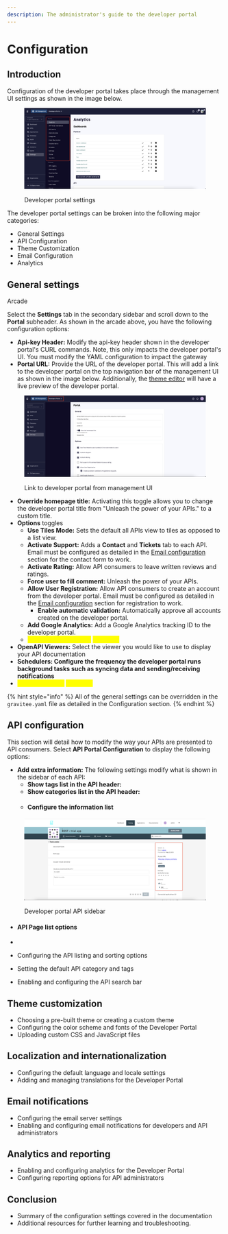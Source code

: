 ```yaml
---
description: The administrator's guide to the developer portal
---
```


# Configuration

## Introduction

Configuration of the developer portal takes place through the management UI settings as shown in the image below.

<figure><img src="../../../.gitbook/assets/dev_portal_settings.png" alt=""><figcaption><p>Developer portal settings</p></figcaption></figure>

The developer portal settings can be broken into the following major categories:

* General Settings
* API Configuration
* Theme Customization
* Email Configuration
* Analytics

## General settings

Arcade



Select the **Settings** tab in the secondary sidebar and scroll down to the **Portal** subheader. As shown in the arcade above, you have the following configuration options:

* **Api-key Header:** Modify the api-key header shown in the developer portal's CURL commands. Note, this only impacts the developer portal's UI. You must modify the YAML configuration to impact the gateway
* **Portal URL:** Provide the URL of the developer portal. This will add a link to the developer portal on the top navigation bar of the management UI as shown in the image below. Additionally, the [theme editor](advanced-developer-portal-configuration.md#theme-customization) will have a live preview of the developer portal.

<figure><img src="../../../.gitbook/assets/dev_portal_link.png" alt=""><figcaption><p>Link to developer portal from management UI</p></figcaption></figure>

* **Override homepage title:** Activating this toggle allows you to change the developer portal title from "Unleash the power of your APIs." to a custom title.
* **Options** toggles
  * **Use Tiles Mode:** Sets the default all APIs view to tiles as opposed to a list view.
  * **Activate Support:** Adds a **Contact** and **Tickets** tab to each API.  Email must be configured as detailed in the [Email configuration](advanced-developer-portal-configuration.md#email-notifications) section for the contact form to work.
  * **Activate Rating:** Allow API consumers to leave written reviews and ratings.
  * **Force user to fill comment:** Unleash the power of your APIs.
  * **Allow User Registration:** Allow API consumers to create an account from the developer portal. Email must be configured as detailed in the [Email configuration](advanced-developer-portal-configuration.md#email-notifications) section for registration to work.
    * **Enable automatic validation:** Automatically approve all accounts created on the developer portal.
  * **Add Google Analytics:** Add a Google Analytics tracking ID to the developer portal.
  * <mark style="color:yellow;">**Allow Upload Images:**</mark> <mark style="color:yellow;"></mark> <mark style="color:yellow;"></mark><mark style="color:yellow;">Unknown</mark>
* **OpenAPI Viewers:** Select the viewer you would like to use to display your API documentation
* **Schedulers: Configure the frequency the developer portal runs background tasks such as syncing data and sending/receiving notifications**
* <mark style="color:yellow;">**Documentation:**</mark> <mark style="color:yellow;"></mark><mark style="color:yellow;">Unknown</mark>

{% hint style="info" %}
All of the general settings can be overridden in the `gravitee.yaml` file as detailed in the Configuration section.
{% endhint %}

## API configuration

This section will detail how to modify the way your APIs are presented to API consumers. Select **API Portal Configuration** to display the following options:

* **Add extra information:** The following settings modify what is shown in the sidebar of each API:
  * **Show tags list in the API header:**&#x20;
  * **Show categories list in the API header:**
  * #### Configure the information list

<figure><img src="../../../.gitbook/assets/Screenshot 2023-05-09 at 6.09.58 PM.png" alt=""><figcaption><p>Developer portal API sidebar</p></figcaption></figure>





*   #### API Page list options


*
* Configuring the API listing and sorting options
* Setting the default API category and tags
* Enabling and configuring the API search bar

## Theme customization

* Choosing a pre-built theme or creating a custom theme
* Configuring the color scheme and fonts of the Developer Portal
* Uploading custom CSS and JavaScript files

## Localization and internationalization

* Configuring the default language and locale settings
* Adding and managing translations for the Developer Portal

## Email notifications

* Configuring the email server settings
* Enabling and configuring email notifications for developers and API administrators

## Analytics and reporting

* Enabling and configuring analytics for the Developer Portal
* Configuring reporting options for API administrators

## Conclusion

* Summary of the configuration settings covered in the documentation
* Additional resources for further learning and troubleshooting.
